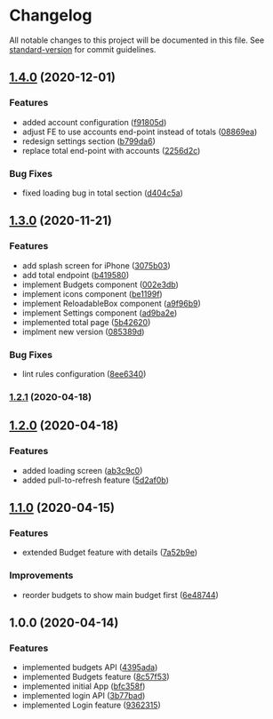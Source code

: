 # Changelog

All notable changes to this project will be documented in this file. See [standard-version](https://github.com/conventional-changelog/standard-version) for commit guidelines.

## [1.4.0](https://github.com/andres-kovalev/toshl-extended-report/compare/1.3.0...1.4.0) (2020-12-01)


### Features

* added account configuration ([f91805d](https://github.com/andres-kovalev/toshl-extended-report/commit/f91805d8b1da316826d6328b434ca79647f61e8e))
* adjust FE to use accounts end-point instead of totals ([08869ea](https://github.com/andres-kovalev/toshl-extended-report/commit/08869ea025d7ef7891930eb7b0377a7c08ebedd3))
* redesign settings section ([b799da6](https://github.com/andres-kovalev/toshl-extended-report/commit/b799da6b1bbcc1f2ac0d96f1c40462a853f04da6))
* replace total end-point with accounts ([2256d2c](https://github.com/andres-kovalev/toshl-extended-report/commit/2256d2c559dd2abe60e15823b979c66078c4b2c7))


### Bug Fixes

* fixed loading bug in total section ([d404c5a](https://github.com/andres-kovalev/toshl-extended-report/commit/d404c5af237294bf746fb4b9c2f1f77e7fae2276))

## [1.3.0](https://github.com/andres-kovalev/toshl-extended-report/compare/1.2.1...1.3.0) (2020-11-21)


### Features

* add splash screen for iPhone ([3075b03](https://github.com/andres-kovalev/toshl-extended-report/commit/3075b031b1cf438cfb95f65801d73918586adcf9))
* add total endpoint ([b419580](https://github.com/andres-kovalev/toshl-extended-report/commit/b419580aa91584f750a8792655b77e2c27c00c67))
* implement Budgets component ([002e3db](https://github.com/andres-kovalev/toshl-extended-report/commit/002e3dbb38ecfde8c6a68bae2231d57f6cdf6ef8))
* implement icons component ([be1199f](https://github.com/andres-kovalev/toshl-extended-report/commit/be1199f73c3e6d173c0e0ac85ab6b8fc260226ad))
* implement ReloadableBox component ([a9f96b9](https://github.com/andres-kovalev/toshl-extended-report/commit/a9f96b9189992b9e59d0412c55880e7d20304c84))
* implement Settings component ([ad9ba2e](https://github.com/andres-kovalev/toshl-extended-report/commit/ad9ba2e3dc5fa1045565f94e94647eac8997c3d8))
* implemented total page ([5b42620](https://github.com/andres-kovalev/toshl-extended-report/commit/5b426205c0a18918d10a8ffbffeea00b01ad5d9e))
* implment new version ([085389d](https://github.com/andres-kovalev/toshl-extended-report/commit/085389dd854e10f79c07de16e84bdb9cb84594ec))


### Bug Fixes

* lint rules configuration ([8ee6340](https://github.com/andres-kovalev/toshl-extended-report/commit/8ee6340094ac6dd91c772b49fd4bb2aea8cf2fba))

### [1.2.1](https://github.com/andres-kovalev/toshl-extended-report/compare/1.2.0...1.2.1) (2020-04-18)

## [1.2.0](https://github.com/andres-kovalev/toshl-extended-report/compare/1.1.0...1.2.0) (2020-04-18)


### Features

* added loading screen ([ab3c9c0](https://github.com/andres-kovalev/toshl-extended-report/commit/ab3c9c0e34cb1abf248b29feeb150d079754d4cf))
* added pull-to-refresh feature ([5d2af0b](https://github.com/andres-kovalev/toshl-extended-report/commit/5d2af0b82ec1f3eee6ee76df0f64536404c45f47))

## [1.1.0](https://github.com/andres-kovalev/toshl-extended-report/compare/1.0.0...1.1.0) (2020-04-15)


### Features

* extended Budget feature with details ([7a52b9e](https://github.com/andres-kovalev/toshl-extended-report/commit/7a52b9e2819eef5a3bbbc8bdd196eab225d16cc3))


### Improvements

* reorder budgets to show main budget first ([6e48744](https://github.com/andres-kovalev/toshl-extended-report/commit/6e4874432f3c7776bb874fe9608b0a37aca2569b))

## 1.0.0 (2020-04-14)


### Features

* implemented budgets API ([4395ada](https://github.com/andres-kovalev/toshl-extended-report/commit/4395ada65d44e926506d0b364ec21f0a5cc66ada))
* implemented Budgets feature ([8c57f53](https://github.com/andres-kovalev/toshl-extended-report/commit/8c57f5301e258104de663f5369c33fc02a4ba0dc))
* implemented initial App ([bfc358f](https://github.com/andres-kovalev/toshl-extended-report/commit/bfc358f89187bb3085987c28aa557a45fb22bbb3))
* implemented login API ([3b77bad](https://github.com/andres-kovalev/toshl-extended-report/commit/3b77bad71fcbd61d5ae324e563d27e7904f74044))
* implemented Login feature ([9362315](https://github.com/andres-kovalev/toshl-extended-report/commit/93623158bc0030bf5c5e9bc65db3611e3768e5fb))
